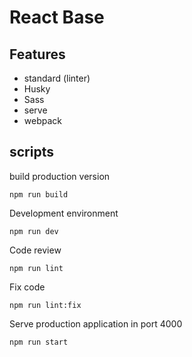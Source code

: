 # React Base

## Features

- standard (linter)
- Husky
- Sass
- serve
- webpack

## scripts

build production version

    npm run build 

Development environment

    npm run dev

Code review

    npm run lint

Fix code    

    npm run lint:fix

Serve production application in port 4000

    npm run start